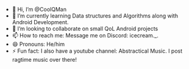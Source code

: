 - 👋 Hi, I’m @CoolQMan
- 🌱 I’m currently learning Data structures and Algorithms along with Android Development.
- 💞️ I’m looking to collaborate on small QoL Android projects 
- 📫 How to reach me: Message me on Discord: icecream._. 
- 😄 Pronouns: He/him
- ⚡ Fun fact: I also have a youtube channel: Abstractical Music. I post ragtime music over there!
